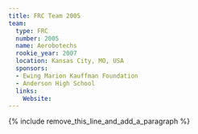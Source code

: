 ```yaml
---
title: FRC Team 2005
team:
  type: FRC
  number: 2005
  name: Aerobotechs
  rookie_year: 2007
  location: Kansas City, MO, USA
  sponsors:
  - Ewing Marion Kauffman Foundation
  - Anderson High School
  links:
    Website:
---
```


{% include remove_this_line_and_add_a_paragraph %}